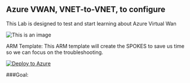 ## Azure VWAN, VNET-to-VNET, to configure

This Lab is designed to test and start learning about Azure Virtual Wan 

![This is an image](https://github.com/andrey-gamboa/Labs/blob/main/Resources/vwanvnet2vnet.png)

ARM Template: This ARM template  will create the SPOKES to save us time so we can focus on the troubleshooting.

[![Deploy to Azure](https://aka.ms/deploytoazurebutton)](https://portal.azure.com/#create/Microsoft.Template/uri/https%3A%2F%2Fraw.githubusercontent.com%2Fandrey-gamboa%2FLabs%2Fmain%2FTemplates%2Fvwan-vnet-to-vnet-configure.json)


###Goal:
